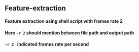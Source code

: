 ## Feature-extraction

 #### Feature extraction using shell script with frames rate 2 

 #### Here `-r 2`  should mention between file path and output path 

 #### `-r 2 `    indicated frames rate per second 

